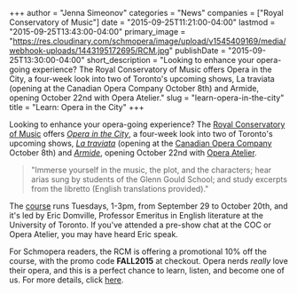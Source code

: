 +++
author = "Jenna Simeonov"
categories = "News"
companies = ["Royal Conservatory of Music"]
date = "2015-09-25T11:21:00-04:00"
lastmod = "2015-09-25T13:43:00-04:00"
primary_image = "https://res.cloudinary.com/schmopera/image/upload/v1545409169/media/webhook-uploads/1443195172695/RCM.jpg"
publishDate = "2015-09-25T13:30:00-04:00"
short_description = "Looking to enhance your opera-going experience? The Royal Conservatory of Music offers Opera in the City, a four-week look into two of Toronto&#039;s upcoming shows, La traviata (opening at the Canadian Opera Company October 8th) and Armide, opening October 22nd with Opera Atelier."
slug = "learn-opera-in-the-city"
title = "Learn: Opera in the City"
+++

Looking to enhance your opera-going experience? The [Royal Conservatory of Music](/scene/companies/royal-conservatory-of-music/) offers [*Opera in the City*](https://ca.apm.activecommunities.com/theroyalconservatory/Activity_Search/1514), a four-week look into two of Toronto's upcoming shows, [*La traviata*](http://www.coc.ca/PerformancesAndTickets/1516Season/LaTraviata.aspx) (opening at the [Canadian Opera Company](/scene/companies/canadian-opera-company/) October 8th) and [*Armide*](http://operaatelier.com/season/15-16-season/), opening October 22nd with [Opera Atelier](/scene/companies/opera-atelier/).

>"Immerse yourself in the music, the plot, and the characters; hear arias sung by students of the Glenn Gould School; and study excerpts from the libretto (English translations provided)."

The [course](https://ca.apm.activecommunities.com/theroyalconservatory/Activity_Search/1514) runs Tuesdays, 1-3pm, from September 29 to October 20th, and it's led by Eric Domville, Professor Emeritus in English literature at the University of Toronto. If you've attended a pre-show chat at the COC or Opera Atelier, you may have heard Eric speak.

For Schmopera readers, the RCM is offering a promotional 10% off the course, with the promo code **FALL2015** at checkout. Opera nerds *really* love their opera, and this is a perfect chance to learn, listen, and become one of us. For more details, click [here](https://ca.apm.activecommunities.com/theroyalconservatory/Activity_Search/1514).
